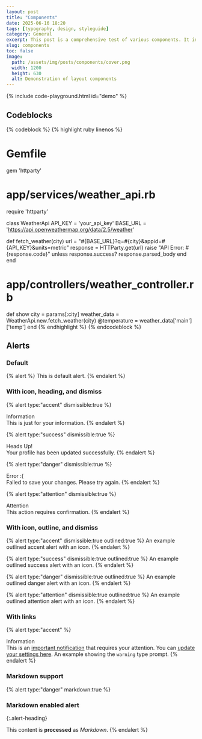 ```yaml
---
layout: post
title: "Components"
date: 2025-06-16 18:20
tags: [typography, design, styleguide]
category: General
excerpt: This post is a comprehensive test of various components. It includes alerts, code blocks, buttons, and more.
slug: components
toc: false
image:
  path: /assets/img/posts/components/cover.png
  width: 1200
  height: 630
  alt: Demonstration of layout components
---
```


{% include code-playground.html id="demo" %}

## Codeblocks

{% codeblock %}
{% highlight ruby linenos %}
# Gemfile
gem 'httparty'

# app/services/weather_api.rb
require 'httparty'

class WeatherApi
  API_KEY = 'your_api_key'
  BASE_URL = 'https://api.openweathermap.org/data/2.5/weather'

  def fetch_weather(city)
    url = "#{BASE_URL}?q=#{city}&appid=#{API_KEY}&units=metric"
    response = HTTParty.get(url)
    raise "API Error: #{response.code}" unless response.success?
    response.parsed_body
  end
end

# app/controllers/weather_controller.rb
def show
  city = params[:city]
  weather_data = WeatherApi.new.fetch_weather(city)
  @temperature = weather_data['main']['temp']
end
{% endhighlight %}
{% endcodeblock %}

## Alerts

### Default

{% alert %}
This is default alert.
{% endalert %}

### With icon, heading, and dismiss

{% alert type:"accent" dismissible:true %}
<div class="alert-heading">Information</div>
This is just for your information.
{% endalert %}

{% alert type:"success" dismissible:true %}
<div class="alert-heading">Heads Up!</div>
Your profile has been updated successfully.
{% endalert %}

{% alert type:"danger" dismissible:true %}
<div class="alert-heading">Error :(</div>
Failed to save your changes. Please try again.
{% endalert %}

{% alert type:"attention" dismissible:true %}
<div class="alert-heading">Attention</div>
This action requires confirmation.
{% endalert %}

### With icon, outline, and dismiss

{% alert type:"accent" dismissible:true outlined:true %}
An example outlined accent alert with an icon.
{% endalert %}

{% alert type:"success" dismissible:true outlined:true %}
An example outlined success alert with an icon.
{% endalert %}

{% alert type:"danger" dismissible:true outlined:true %}
An example outlined danger alert with an icon.
{% endalert %}

{% alert type:"attention" dismissible:true outlined:true %}
An example outlined attention alert with an icon.
{% endalert %}

### With links

{% alert type:"accent" %}
<div class="alert-heading">Information</div>
This is an <a href="#">important notification</a> that requires your attention.
You can <a href="/settings">update your settings here</a>.
An example showing the <code class="language-plaintext highlighter-rouge">warning</code> type prompt.
{% endalert %}

### Markdown support

{% alert type:"danger" markdown:true %}
### Markdown enabled alert
{:.alert-heading}

This content is **processed** as _Markdown_.
{% endalert %}
